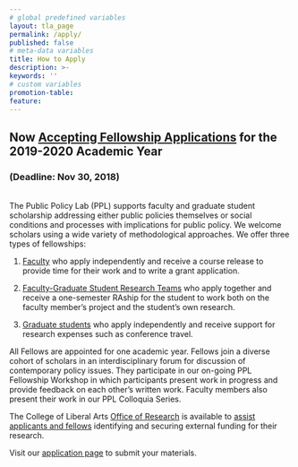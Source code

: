 ```yaml
---
# global predefined variables
layout: tla_page
permalink: /apply/
published: false
# meta-data variables
title: How to Apply
description: >-
keywords: ''
# custom variables
promotion-table: 
feature: 
---
```

## Now <a href="https://sites.google.com/temple.edu/ppl" target="_blank">Accepting Fellowship Applications</a> for the 2019-2020 Academic Year
### (Deadline: Nov 30, 2018)

<br/>
The Public Policy Lab (PPL) supports faculty and graduate student scholarship addressing either public policies themselves or social conditions and processes with implications for public policy. We welcome scholars using a wide variety of methodological approaches. We offer three types of fellowships:

1. <a href="{{ '/media/faculty-fellowship.pdf' | prepend: site.baseurl }}" target="_blank">Faculty</a> who apply independently and receive a course release to provide time for their work and to write a grant application.

2. <a href="{{ '/media/research-teams.pdf' | prepend: site.baseurl }}" target="_blank">Faculty-Graduate Student Research Teams</a> who apply together and receive a one-semester RAship for the student to work both on the faculty member’s project and the student’s own research.

3. <a href="{{ '/media/graduate-fellowship.pdf' | prepend: site.baseurl }}" target="_blank">Graduate students</a> who apply independently and receive support for research expenses such as conference travel.

All Fellows are appointed for one academic year.  Fellows join a diverse cohort of scholars in an interdisciplinary forum for discussion of contemporary policy issues.  They participate in our on-going PPL Fellowship Workshop in which participants present work in progress and provide feedback on each other’s written work.  Faculty members also present their work in our PPL Colloquia Series.

The College of Liberal Arts <a href="https://liberalarts.temple.edu/research" target="_blank">Office of Research</a> is available to <a href="{{ '/media/CLA-Grant-Support-Services.pdf' | prepend: site.baseurl }}" target="_blank">assist applicants and fellows</a> identifying and securing external funding for their research.

Visit our  <a href="https://sites.google.com/temple.edu/ppl" target="_blank">application page</a> to submit your materials.


